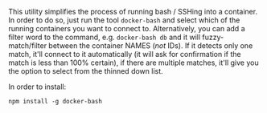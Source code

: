 This utility simplifies the process of running bash / SSHing into a container. In order to do so, just run the tool `docker-bash` and select which of the running containers you want to connect to. Alternatively, you can add a filter word to the command, e.g. `docker-bash db` and it will fuzzy-match/filter between the container NAMES (_not_ IDs). If it detects only one match, it'll connect to it automatically (it will ask for confirmation if the match is less than 100% certain), if there are multiple matches, it'll give you the option to select from the thinned down list.

In order to install:

`npm install -g docker-bash`